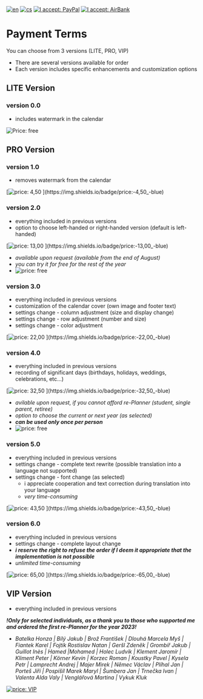 [![en](https://img.shields.io/badge/lang-en-red.svg)](https://github.com/PepikVaio/reMarkable_re-Planner/blob/main/.github/PAYMENT.md)
[![cs](https://img.shields.io/badge/lang-cs-springgreen.svg)](https://github.com/PepikVaio/reMarkable_re-Planner/blob/main/.github/PAYMENT.cs.md)
[![I accept: PayPal](https://img.shields.io/badge/accept-PayPal-blue)](http://paypal.me/josefwajsar)
[![I accept: AirBank](https://img.shields.io/badge/accept-AirBankBank-green)](https://www.airbank.cz/)

# Payment Terms

You can choose from 3 versions (LITE, PRO, VIP)
* There are several versions available for order
* Each version includes specific enhancements and customization options


## LITE Version

### version 0.0
* includes watermark in the calendar

![Price: free](https://img.shields.io/badge/price:-free-blue)


## PRO Version

### version 1.0
* removes watermark from the calendar

[![price: 4,50 $](https://img.shields.io/badge/price:-4,50_$-blue)](https://github.com/PepikVaio/reMarkable_re-Planner/blob/main/.github/PAYMENT_Currency/%24/4%2C50%20%24.png)

### version 2.0
* everything included in previous versions
* option to choose left-handed or right-handed version (default is left-handed)

[![price: 13,00 $](https://img.shields.io/badge/price:-13,00_$-blue)](https://github.com/PepikVaio/reMarkable_re-Planner/blob/main/.github/PAYMENT_Currency/%24/13%2C00%20%24.png)

* *available upon request (available from the end of August)*
* *you can try it for free for the rest of the year*
* ![price: free](https://img.shields.io/badge/price:-free-blue)

### version 3.0
* everything included in previous versions
* customization of the calendar cover (own image and footer text)
* settings change - column adjustment (size and display change)
* settings change - row adjustment (number and size)
* settings change - color adjustment

[![price: 22,00 $](https://img.shields.io/badge/price:-22,00_$-blue)](https://github.com/PepikVaio/reMarkable_re-Planner/blob/main/.github/PAYMENT_Currency/%24/22%2C00%20%24.png)

### version 4.0
* everything included in previous versions
* recording of significant days (birthdays, holidays, weddings, celebrations, etc...)

[![price: 32,50 $](https://img.shields.io/badge/price:-32,50_$-blue)](https://github.com/PepikVaio/reMarkable_re-Planner/blob/main/.github/PAYMENT_Currency/%24/32%2C50%20%24.png)

* *avilable upon request, if you cannot afford re-Planner (student, single parent, retiree)*
* *option to choose the current or next year (as selected)*
* ***can be used only once per person***
* ![price: free](https://img.shields.io/badge/price:-free-blue)

### version 5.0
* everything included in previous versions
* settings change - complete text rewrite (possible translation into a language not supported)
* settings change - font change (as selected)
  * i appreciate cooperation and text correction during translation into your language
  * *very time-consuming*

[![price: 43,50 $](https://img.shields.io/badge/price:-43,50_$-blue)](https://github.com/PepikVaio/reMarkable_re-Planner/blob/main/.github/PAYMENT_Currency/%24/43%2C50%20%24.png)

### version 6.0
* everything included in previous versions
* settings change - complete layout change
* ***i reserve the right to refuse the order if I deem it appropriate that the implementation is not possible***
* *unlimited time-consuming*

[![price: 65,00 $](https://img.shields.io/badge/price:-65,00_$-blue)](https://github.com/PepikVaio/reMarkable_re-Planner/blob/main/.github/PAYMENT_Currency/%24/65%2C00%20%24.png)


## VIP Version
* everything included in previous versions

***!Only for selected individuals, as a thank you to those who supported me and ordered the first re-Planner for the year 2023!***
* *Batelka Honza | Bilý Jakub | Brož František | Dlouhá Marcela Myš | Fiantek Karel | Fojtik Rostislav Natan | Geršl Zdeněk | Grombíř Jakub | Guillot Inès | Hamed |Mohamed | Holec Ludvik | Klement Jaromír | Kliment Peter | Körner Kevin | Korzec Roman | Koustky Pavel | Kysela Petr | Lamprecht Andrej | Majer Mirek | Němec Václav | Plíhal Jan | Porteš Jiří | Pospíšil Marek Maryl | Šumbera Jan | Trnečka Ivan | Valenta Alda Valy | Venglářová Martina | Vykuk Kluk*

[![price: VIP](https://img.shields.io/badge/price:-VIP-yellow)](https://github.com/PepikVaio/reMarkable_re-Planner/blob/main/.github/PAYMENT_Currency/%24/VIP.png)
